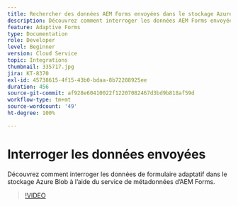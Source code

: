 ```yaml
---
title: Rechercher des données AEM Forms envoyées dans le stockage Azure Blob
description: Découvrez comment interroger les données AEM Forms envoyées dans le stockage Azure Blob à l’aide du service de métadonnées du modèle de données de formulaire.
feature: Adaptive Forms
type: Documentation
role: Developer
level: Beginner
version: Cloud Service
topic: Integrations
thumbnail: 335717.jpg
jira: KT-8370
exl-id: 45738615-4f15-43b0-bdaa-8b72288925ee
duration: 456
source-git-commit: af928e60410022f12207082467d3bd9b818af59d
workflow-type: tm+mt
source-wordcount: '49'
ht-degree: 100%

---
```


# Interroger les données envoyées

Découvrez comment interroger les données de formulaire adaptatif dans le stockage Azure Blob à l’aide du service de métadonnées d’AEM Forms.

>[!VIDEO](https://video.tv.adobe.com/v/335717?quality=12&learn=on)
